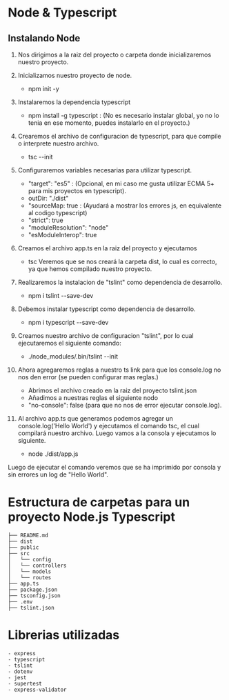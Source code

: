 # Node & Typescript

## Instalando Node

1. Nos dirigimos a la raiz del proyecto o carpeta donde inicializaremos nuestro proyecto.

2. Inicializamos nuestro proyecto de node.
    - npm init -y

3. Instalaremos la dependencia typescript
    - npm install -g typescript : (No es necesario instalar global, yo no lo tenia en ese momento, puedes instalarlo en el proyecto.)

4. Crearemos el archivo de configuracion de typescript, para que compile o interprete nuestro archivo.
    - tsc --init

5. Configuraremos variables necesarias para utilizar typescript.
    - "target": "es5" : (Opcional, en mi caso me gusta utilizar ECMA 5+ para mis proyectos en typescript).
    - outDir: "./dist"
    - "sourceMap: true : (Ayudará a mostrar los errores js, en equivalente al codigo typescript)
    - "strict": true
    - "moduleResolution": "node"
    - "esModuleInterop": true

6. Creamos el archivo app.ts en la raiz del proyecto y ejecutamos
    -   tsc
    Veremos que se nos creará la carpeta dist, lo cual es correcto, ya que hemos compilado nuestro proyecto.

7. Realizaremos la instalacion de "tslint" como dependencia de desarrollo.
    - npm i tslint --save-dev

8. Debemos instalar typescript como dependencia de desarrollo.
    -   npm i typescript --save-dev

9. Creamos nuestro archivo de configuracion "tslint", por lo cual ejecutaremos el siguiente comando:
    - ./node_modules/.bin/tslint --init

10. Ahora agregaremos reglas a nuestro ts link para que los console.log no nos den error (se pueden configurar mas reglas.)
    -   Abrimos el archivo creado en la raiz del proyecto tslint.json
    -   Añadimos a nuestras reglas el siguiente nodo
    - "no-console": false (para que no nos de error ejecutar console.log).

11. Al archivo app.ts que generamos podemos agregar un console.log('Hello World') y ejecutamos el comando tsc, el cual compilará nuestro archivo.
Luego vamos a la consola y ejecutamos lo siguiente.

    -   node ./dist/app.js

Luego de ejecutar el comando veremos que se ha imprimido por consola y sin errores un log de "Hello World".



# Estructura de carpetas para un proyecto Node.js Typescript
    ├── README.md
    ├── dist
    ├── public
    ├── src
    │   └── config
    │   └── controllers
    │   └── models
    │   └── routes
    ├── app.ts
    ├── package.json
    ├── tsconfig.json
    ├── .env
    ├── tslint.json

# Librerias utilizadas
    - express
    - typescript
    - tslint
    - dotenv
    - jest
    - supertest
    - express-validator
